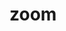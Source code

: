 # zoom

<demo>
  <template slot="code">
    <<< @/example/vue/demo/zoom.vue
  </template>
  <zoom slot="demo"></zoom>
</demo>